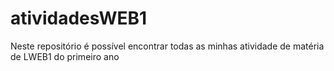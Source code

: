 # atividadesWEB1
Neste repositório é possível encontrar todas as minhas atividade de matéria de LWEB1 do primeiro ano
